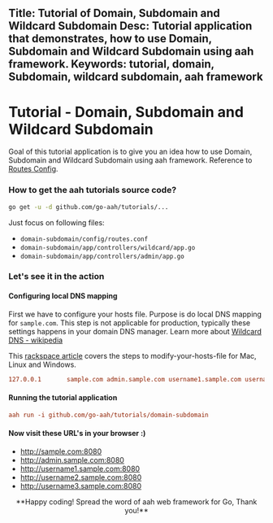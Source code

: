 Title: Tutorial of Domain, Subdomain and Wildcard Subdomain
Desc: Tutorial application that demonstrates, how to use Domain, Subdomain and Wildcard Subdomain using aah framework.
Keywords: tutorial, domain, Subdomain, wildcard subdomain, aah framework
---
# Tutorial - Domain, Subdomain and Wildcard Subdomain

Goal of this tutorial application is to give you an idea how to use Domain, Subdomain and Wildcard Subdomain using aah framework. Reference to [Routes Config](/routes-config.html).

### How to get the aah tutorials source code?

```bash
go get -u -d github.com/go-aah/tutorials/...
```

Just focus on following files:

  * `domain-subdomain/config/routes.conf`
  * `domain-subdomain/app/controllers/wildcard/app.go`
  * `domain-subdomain/app/controllers/admin/app.go`

### Let's see it in the action

#### Configuring local DNS mapping
First we have to configure your hosts file. Purpose is do local DNS mapping for `sample.com`. This step is not applicable for production, typically these settings happens in your domain DNS manager. Learn more about [Wildcard DNS - wikipedia](https://en.wikipedia.org/wiki/Wildcard_DNS_record)

This [rackspace article](https://support.rackspace.com/how-to/modify-your-hosts-file/) covers the steps to modify-your-hosts-file for Mac, Linux and Windows.

```cfg
127.0.0.1       sample.com admin.sample.com username1.sample.com username2.sample.com username3.sample.com
```

#### Running the tutorial application
```cfg
aah run -i github.com/go-aah/tutorials/domain-subdomain
```

#### Now visit these URL's in your browser :)

* http://sample.com:8080
* http://admin.sample.com:8080
* http://username1.sample.com:8080
* http://username2.sample.com:8080
* http://username3.sample.com:8080

<center>**Happy coding! Spread the word of aah web framework for Go, Thank you!**</center>
